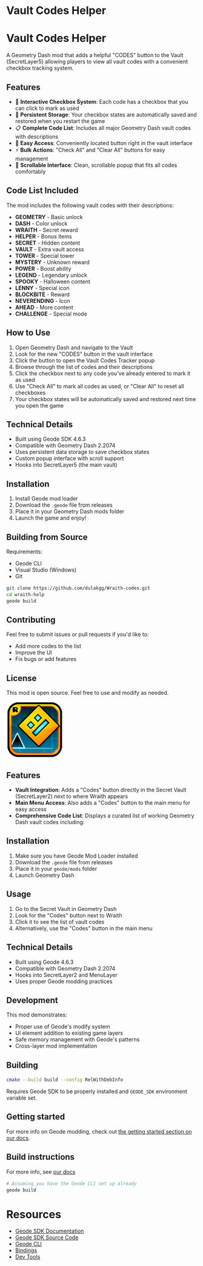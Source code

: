# Vault Codes Helper

# Vault Codes Helper

A Geometry Dash mod that adds a helpful "CODES" button to the Vault (SecretLayer5) allowing players to view all vault codes with a convenient checkbox tracking system.

## Features

- 🔘 **Interactive Checkbox System**: Each code has a checkbox that you can click to mark as used
- 💾 **Persistent Storage**: Your checkbox states are automatically saved and restored when you restart the game
- 📋 **Complete Code List**: Includes all major Geometry Dash vault codes with descriptions
- 🎯 **Easy Access**: Conveniently located button right in the vault interface
- ⚡ **Bulk Actions**: "Check All" and "Clear All" buttons for easy management
- 📜 **Scrollable Interface**: Clean, scrollable popup that fits all codes comfortably

## Code List Included

The mod includes the following vault codes with their descriptions:

- **GEOMETRY** - Basic unlock
- **DASH** - Color unlock  
- **WRAITH** - Secret reward
- **HELPER** - Bonus items
- **SECRET** - Hidden content
- **VAULT** - Extra vault access
- **TOWER** - Special tower
- **MYSTERY** - Unknown reward
- **POWER** - Boost ability
- **LEGEND** - Legendary unlock
- **SPOOKY** - Halloween content
- **LENNY** - Special icon
- **BLOCKBITE** - Reward
- **NEVERENDING** - Icon
- **AHEAD** - More content
- **CHALLENGE** - Special mode

## How to Use

1. Open Geometry Dash and navigate to the Vault
2. Look for the new "CODES" button in the vault interface
3. Click the button to open the Vault Codes Tracker popup
4. Browse through the list of codes and their descriptions
5. Click the checkbox next to any code you've already entered to mark it as used
6. Use "Check All" to mark all codes as used, or "Clear All" to reset all checkboxes
7. Your checkbox states will be automatically saved and restored next time you open the game

## Technical Details

- Built using Geode SDK 4.6.3
- Compatible with Geometry Dash 2.2074
- Uses persistent data storage to save checkbox states
- Custom popup interface with scroll support
- Hooks into SecretLayer5 (the main vault)

## Installation

1. Install Geode mod loader
2. Download the `.geode` file from releases
3. Place it in your Geometry Dash mods folder
4. Launch the game and enjoy!

## Building from Source

Requirements:
- Geode CLI
- Visual Studio (Windows)
- Git

```bash
git clone https://github.com/dulakgg/Wraith-codes.git
cd wraith-help
geode build
```

## Contributing

Feel free to submit issues or pull requests if you'd like to:
- Add more codes to the list
- Improve the UI
- Fix bugs or add features

## License

This mod is open source. Feel free to use and modify as needed.

<img src="logo.png" width="150" alt="the mod's logo" />

## Features

- **Vault Integration**: Adds a "Codes" button directly in the Secret Vault (SecretLayer2) next to where Wraith appears
- **Main Menu Access**: Also adds a "Codes" button to the main menu for easy access
- **Comprehensive Code List**: Displays a curated list of working Geometry Dash vault codes including:

## Installation

1. Make sure you have Geode Mod Loader installed
2. Download the `.geode` file from releases
3. Place it in your `geode/mods` folder
4. Launch Geometry Dash

## Usage

1. Go to the Secret Vault in Geometry Dash
2. Look for the "Codes" button next to Wraith
3. Click it to see the list of vault codes
4. Alternatively, use the "Codes" button in the main menu

## Technical Details

- Built using Geode 4.6.3
- Compatible with Geometry Dash 2.2074
- Hooks into SecretLayer2 and MenuLayer
- Uses proper Geode modding practices

## Development

This mod demonstrates:
- Proper use of Geode's modify system
- UI element addition to existing game layers
- Safe memory management with Geode's patterns
- Cross-layer mod implementation

## Building

```bash
cmake --build build --config RelWithDebInfo
```

Requires Geode SDK to be properly installed and `GEODE_SDK` environment variable set.

## Getting started
For more info on Geode modding, check out [the getting started section on our docs](https://docs.geode-sdk.org/getting-started/).

## Build instructions
For more info, see [our docs](https://docs.geode-sdk.org/getting-started/create-mod#build)
```sh
# Assuming you have the Geode CLI set up already
geode build
```

# Resources
* [Geode SDK Documentation](https://docs.geode-sdk.org/)
* [Geode SDK Source Code](https://github.com/geode-sdk/geode/)
* [Geode CLI](https://github.com/geode-sdk/cli)
* [Bindings](https://github.com/geode-sdk/bindings/)
* [Dev Tools](https://github.com/geode-sdk/DevTools)

